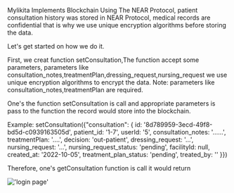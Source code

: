 Mylikita  Implements Blockchain Using The NEAR Protocol, patient consultation history was stored in NEAR Protocol, medical records are confidential that is why we use unique encryption algorithms before storing the data.

Let's get started on how we do it.

First, we creat function setConsultation,The function accept some parameters, parameters like consultation_notes,treatmentPlan,dressing_request,nursing_request we use unique encryption algorithms to encrypt the data.
Note: parameters like consultation_notes,treatmentPlan are required.

One's the function setConsultation is call and appropriate parameters is pass to the function the record would store into the blockchain.

Example: setConsultation({"consultation": {
    id: '8d789959-3ecd-49f8-bd5d-c0939163505d',
    patient_id: '1-7',
    userId: '5',
    consultation_notes: '......',
    treatmentPlan: '....',
    decision: 'out-patient',
    dressing_request: '...',
    nursing_request: '...',
    nursing_request_status: 'pending',
    facilityId: null,
    created_at: '2022-10-05',
    treatment_plan_status: 'pending',
    treated_by: ''
  }})
 
Therefore, one's getConsultation function is call it would return

!['login page'](https://github.com/emaitee/mylikita-near-wallet-project/blob/main/img/image2.png)


